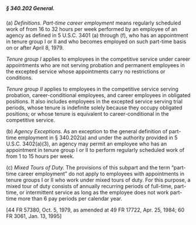 ##### § 340.202 General. #####

(a) *Definitions. Part-time career employment* means regularly scheduled work of from 16 to 32 hours per week performed by an employee of an agency as defined in 5 U.S.C. 3401 (a) through (f), who has an appointment in tenure group I or II and who becomes employed on such part-time basis on or after April 8, 1979.

*Tenure group I* applies to employees in the competitive service under career appointments who are not serving probation and permanent employees in the excepted service whose appointments carry no restrictions or conditions.

*Tenure group II* applies to employees in the competitive service serving probation, career-conditional employees, and career employees in obligated positions. It also includes employees in the excepted service serving trial periods, whose tenure is indefinite solely because they occupy obligated positions; or whose tenure is equivalent to career-conditional in the competitive service.

(b) *Agency Exceptions.* As an exception to the general definition of part-time employment in § 340.202(a) and under the authority provided in 5 U.S.C. 3402(a)(3), an agency may permit an employee who has an appointment in tenure group I or II to perform regularly scheduled work of from 1 to 15 hours per week.

(c) *Mixed Tours of Duty.* The provisions of this subpart and the term “part-time career employment” do not apply to employees with appointments in tenure groups I or II who work under mixed tours of duty. For this purpose, a mixed tour of duty consists of annually recurring periods of full-time, part-time, or intermittent service as long as the employee does not work part-time more than 6 pay periods per calendar year.

[44 FR 57380, Oct. 5, 1979, as amended at 49 FR 17722, Apr. 25, 1984; 60 FR 3061, Jan. 13, 1995]